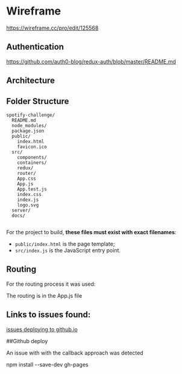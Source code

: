 
# Wireframe

https://wireframe.cc/pro/edit/125568


## Authentication

https://github.com/auth0-blog/redux-auth/blob/master/README.md

## Architecture

## Folder Structure

```
spotify-challenge/
  README.md
  node_modules/
  package.json
  public/
    index.html
    favicon.ico
  src/
    components/
    containers/
    redux/
    router/
    App.css
    App.js
    App.test.js
    index.css
    index.js
    logo.svg
  server/
  docs/
    
```

For the project to build, **these files must exist with exact filenames**:

* `public/index.html` is the page template;
* `src/index.js` is the JavaScript entry point.




## Routing

For the routing process it was used:



The routing is in the App.js file


## Links to issues found:

[issues deploying to github.io](https://github.com/facebookincubator/create-react-app/issues/1765)

  ##Github deploy

An issue with with the callback approach was detected

npm install --save-dev gh-pages  